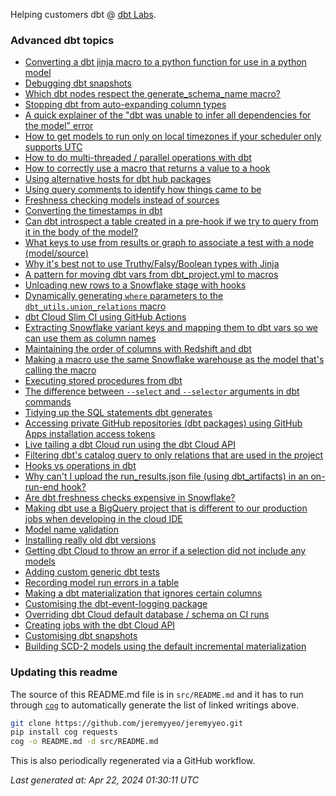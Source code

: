 Helping customers dbt @ [dbt Labs](https://www.getdbt.com/).

### Advanced dbt topics

- [Converting a dbt jinja macro to a python function for use in a python model](https://gist.github.com/jeremyyeo/617e8c8e6549bd8d0ae0814a0273bae4)
- [Debugging dbt snapshots](https://gist.github.com/jeremyyeo/7282a2e25d86fe8b449ed70e8cdf10ff)
- [Which dbt nodes respect the generate_schema_name macro?](https://gist.github.com/jeremyyeo/fcdc4e40967435c3556612b9709fdcf4)
- [Stopping dbt from auto-expanding column types](https://gist.github.com/jeremyyeo/0dc729bd090ccf0eec5bb9bce6b2859c)
- [A quick explainer of the "dbt was unable to infer all dependencies for the model" error](https://gist.github.com/jeremyyeo/e949848d035a2bd8b7560c179b0d98da)
- [How to get models to run only on local timezones if your scheduler only supports UTC](https://gist.github.com/jeremyyeo/76403ea85b74939fac75b8c5b029b6b9)
- [How to do multi-threaded / parallel operations with dbt](https://gist.github.com/jeremyyeo/b61655a3e5a52eb27640363650c79a1e)
- [How to correctly use a macro that returns a value to a hook](https://gist.github.com/jeremyyeo/7866afc4e36c1d6afb5663ca34330a82)
- [Using alternative hosts for dbt hub packages](https://gist.github.com/jeremyyeo/1dab5d07c661c94a8be0ddf56397e621)
- [Using query comments to identify how things came to be](https://gist.github.com/jeremyyeo/88dc852c142fc78af193766d13366234)
- [Freshness checking models instead of sources](https://gist.github.com/jeremyyeo/67f07c06c4cc6943838e7262728e3f7a)
- [Converting the timestamps in dbt](https://gist.github.com/jeremyyeo/21c384f251d2216f46e3b7ae1ffe725f)
- [Can dbt introspect a table created in a pre-hook if we try to query from it in the body of the model?](https://gist.github.com/jeremyyeo/4c96bfb112a084431038d6a64dd2a413)
- [What keys to use from results or graph to associate a test with a node (model/source)](https://gist.github.com/jeremyyeo/83adf1f412e5e497baef60e5ada35bf8)
- [Why it's best not to use Truthy/Falsy/Boolean types with Jinja](https://gist.github.com/jeremyyeo/e97dbc79b536e2ae4a72d734fedb1812)
- [A pattern for moving dbt vars from dbt_project.yml to macros](https://gist.github.com/jeremyyeo/06d552ee8facc8100416655ebc25d9b9)
- [Unloading new rows to a Snowflake stage with hooks](https://gist.github.com/jeremyyeo/f07dbe9a7687ffc4976e1488a8e35547)
- [Dynamically generating `where` parameters to the `dbt_utils.union_relations` macro](https://gist.github.com/jeremyyeo/81833f260b9b02960a8fe91896a0f1d3)
- [dbt Cloud Slim CI using GitHub Actions](https://gist.github.com/jeremyyeo/429067b3c64fd5854bdfb717b4f5f303)
- [Extracting Snowflake variant keys and mapping them to dbt vars so we can use them as column names](https://gist.github.com/jeremyyeo/4c5fb6db98a0cc3c876e718f80bb3420)
- [Maintaining the order of columns with Redshift and dbt](https://gist.github.com/jeremyyeo/c45daad12f071969604b0888b27f6488)
- [Making a macro use the same Snowflake warehouse as the model that's calling the macro](https://gist.github.com/jeremyyeo/16a38c644d6ba90e75d8d0a5ce879f34)
- [Executing stored procedures from dbt](https://gist.github.com/jeremyyeo/e64fa3e8fafb7fa21235c80ce3048efa)
- [ The difference between `--select` and `--selector` arguments in dbt commands](https://gist.github.com/jeremyyeo/1aeca767e2a4f157b07955d58f8078f7)
- [Tidying up the SQL statements dbt generates](https://gist.github.com/jeremyyeo/38e77b15abd4a873cbde085fee39e347)
- [Accessing private GitHub repositories (dbt packages) using GitHub Apps installation access tokens](https://gist.github.com/jeremyyeo/273edd90580353709f15d393a8c5c531)
- [Live tailing a dbt Cloud run using the dbt Cloud API](https://gist.github.com/jeremyyeo/234ced3b8b2cc3a528ba48a2c343748d)
- [Filtering dbt's catalog query to only relations that are used in the project](https://gist.github.com/jeremyyeo/f83ca852510956ba3f2f96aa079c43d5)
- [Hooks vs operations in dbt](https://gist.github.com/jeremyyeo/f97b6684643a9333d7901b4cefada32c)
- [Why can't I upload the run_results.json file (using dbt_artifacts) in an on-run-end hook?](https://gist.github.com/jeremyyeo/4b83c2490e1290a9bd7a5e33c8afaaaa)
- [Are dbt freshness checks expensive in Snowflake?](https://gist.github.com/jeremyyeo/9b33ae5dee456a59f800e4fcf87c74fe)
- [Making dbt use a BigQuery project that is different to our production jobs when developing in the cloud IDE](https://gist.github.com/jeremyyeo/197fc3e56c75a1530e3e69675ee9e1c8)
- [Model name validation](https://gist.github.com/jeremyyeo/5e3bae4e7a2ff6c6b554880c0d8d0e86)
- [Installing really old dbt versions](https://gist.github.com/jeremyyeo/dd3df9b6dde44f665b63a95b765ab893)
- [Getting dbt Cloud to throw an error if a selection did not include any models](https://gist.github.com/jeremyyeo/57d09c7e1d4fe31e265a002d30078e3a)
- [Adding custom generic dbt tests](https://gist.github.com/jeremyyeo/2e65478b5ec9d6593d7f36efbf412f17)
- [Recording model run errors in a table ](https://gist.github.com/jeremyyeo/064106e480106b49cd337f33a765ef20)
- [Making a dbt materialization that ignores certain columns](https://gist.github.com/jeremyyeo/1927816bfaebcf3be91f605e9d84d215)
- [Customising the dbt-event-logging package](https://gist.github.com/jeremyyeo/67e35e37880e3e7c8501672e183c4d5b)
- [Overriding dbt Cloud default database / schema on CI runs](https://gist.github.com/jeremyyeo/759d8675f9b36abfa8ba462c32f7c3e3)
- [Creating jobs with the dbt Cloud API](https://gist.github.com/jeremyyeo/38f7025e1c3aa07fe5d0631c5c6fe222)
- [Customising dbt snapshots](https://gist.github.com/jeremyyeo/7da6a6a4fd6dba598c04c431f74e91c0)
- [Building SCD-2 models using the default incremental materialization](https://gist.github.com/jeremyyeo/3a23f3fbcb72f10a17fc4d31b8a47854)


### Updating this readme

The source of this README.md file is in `src/README.md` and it has to run through [`cog`](https://nedbatchelder.com/code/cog) to automatically generate the list of linked writings above.

```sh
git clone https://github.com/jeremyyeo/jeremyyeo.git
pip install cog requests
cog -o README.md -d src/README.md
```

This is also periodically regenerated via a GitHub workflow.

_Last generated at: Apr 22, 2024 01:30:11 UTC_
